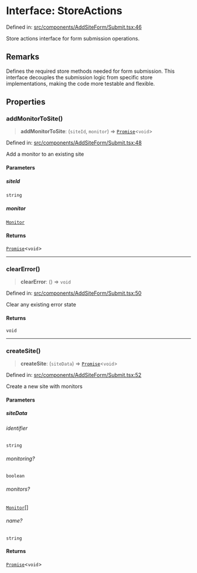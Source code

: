 # Interface: StoreActions

Defined in: [src/components/AddSiteForm/Submit.tsx:46](https://github.com/Nick2bad4u/Uptime-Watcher/blob/main/src/components/AddSiteForm/Submit.tsx#L46)

Store actions interface for form submission operations.

## Remarks

Defines the required store methods needed for form submission. This interface
decouples the submission logic from specific store implementations, making
the code more testable and flexible.

## Properties

### addMonitorToSite()

> **addMonitorToSite**: (`siteId`, `monitor`) => [`Promise`](https://developer.mozilla.org/docs/Web/JavaScript/Reference/Global_Objects/Promise)\<`void`\>

Defined in: [src/components/AddSiteForm/Submit.tsx:48](https://github.com/Nick2bad4u/Uptime-Watcher/blob/main/src/components/AddSiteForm/Submit.tsx#L48)

Add a monitor to an existing site

#### Parameters

##### siteId

`string`

##### monitor

[`Monitor`](../../../../../shared/types/interfaces/Monitor.md)

#### Returns

[`Promise`](https://developer.mozilla.org/docs/Web/JavaScript/Reference/Global_Objects/Promise)\<`void`\>

***

### clearError()

> **clearError**: () => `void`

Defined in: [src/components/AddSiteForm/Submit.tsx:50](https://github.com/Nick2bad4u/Uptime-Watcher/blob/main/src/components/AddSiteForm/Submit.tsx#L50)

Clear any existing error state

#### Returns

`void`

***

### createSite()

> **createSite**: (`siteData`) => [`Promise`](https://developer.mozilla.org/docs/Web/JavaScript/Reference/Global_Objects/Promise)\<`void`\>

Defined in: [src/components/AddSiteForm/Submit.tsx:52](https://github.com/Nick2bad4u/Uptime-Watcher/blob/main/src/components/AddSiteForm/Submit.tsx#L52)

Create a new site with monitors

#### Parameters

##### siteData

###### identifier

`string`

###### monitoring?

`boolean`

###### monitors?

[`Monitor`](../../../../../shared/types/interfaces/Monitor.md)[]

###### name?

`string`

#### Returns

[`Promise`](https://developer.mozilla.org/docs/Web/JavaScript/Reference/Global_Objects/Promise)\<`void`\>

